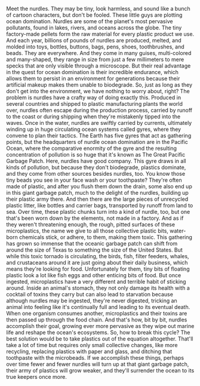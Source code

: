 
Meet the nurdles.
They may be tiny, look harmless,
and sound like a bunch of cartoon characters,
but don&#39;t be fooled.
These little guys are plotting 
ocean domination.
Nurdles are some of the planet&#39;s
most pervasive pollutants,
found in lakes, rivers, and oceans
across the globe.
The tiny factory-made pellets 
form the raw material
for every plastic product we use.
And each year, 
billions of pounds of nurdles
are produced, melted, and molded
into toys, bottles, buttons, bags,
pens, shoes, toothbrushes, and beads.
They are everywhere.
And they come in many guises,
multi-colored and many-shaped,
they range in size from 
just a few millimeters to mere specks
that are only visible 
through a microscope.
But their real advantage
in the quest for ocean domination
is their incredible endurance,
which allows them to persist
in an environment for generations
because their artificial makeup
makes them unable to biodegrade.
So, just as long as they don&#39;t get 
into the environment,
we have nothing to worry about, right?
The problem is nurdles have a 
crafty way of doing exactly this.
Produced in several countries
and shipped to plastic manufacturing plants
the world over,
nurdles often escape
during the production process,
carried by runoff to the coast
or during shipping when they&#39;re
mistakenly tipped into the waves.
Once in the water,
nurdles are swiftly carried by currents,
ultimately winding up
in huge circulating ocean systems
called gyres, where they convene
to plan their tactics.
The Earth has five gyres
that act as gathering points,
but the headquarters 
of nurdle ocean domination
are in the Pacific Ocean,
where the comparative enormity of the gyre
and the resulting concentration
of pollution
is so huge that it&#39;s known as
The Great Pacific Garbage Patch.
Here, nurdles have good company.
This gyre draws in 
all kinds of pollution,
but because they don&#39;t biodegrade,
plastics dominate,
and they come from other sources
besides nurdles, too.
You know those tiny beads you see
in your face wash or your toothpaste?
They&#39;re often made of plastic,
and after you flush them down the drain,
some also end up 
in this giant garbage patch,
much to the delight of the nurdles,
building up their plastic army there.
And then there are the large pieces
of unrecycled plastic litter,
like bottles and carrier bags,
transported by runoff from land to sea.
Over time, these plastic chunks
turn into a kind of nurdle, too,
but one that&#39;s been worn down
by the elements, not made in a factory.
And as if they weren&#39;t 
threatening enough,
the rough, pitted surfaces
of these microplastics,
the name we give to all 
those collective plastic bits,
water-born chemicals stick,
or adhere, to them,
making them toxic.
This gathering has grown so immense
that the oceanic garbage patch can shift
from around the size of Texas
to something the size of the United States.
But while this toxic tornado
is circulating,
the birds, fish, filter feeders,
whales, and crustaceans around it
are just going about their daily business,
which means they&#39;re looking for food.
Unfortunately for them,
tiny bits of floating plastic
look a lot like fish eggs
and other enticing bits of food.
But once ingested, 
microplastics have
a very different and terrible habit
of sticking around.
Inside an animal&#39;s stomach,
they not only damage its health
with a cocktail of toxins they carry
but can also lead to starvation
because although nurdles may be ingested,
they&#39;re never digested,
tricking an animal into feeling 
like it&#39;s continually full
and leading to its eventual death.
When one organism consumes another,
microplastics and their toxins
are then passed up through the food chain.
And that&#39;s how, bit by bit,
nurdles accomplish their goal,
growing ever more pervasive 
as they wipe out marine life
and reshape the ocean&#39;s ecosystems.
So, how to break this cycle?
The best solution would be to take
plastics out of the equation altogether.
That&#39;ll take a lot of time
but requires only small collective changes,
like more recycling, 
replacing plastics with paper and glass,
and ditching that toothpaste
with the microbeads.
If we accomplish these things,
perhaps over time
fewer and fewer nurdles will turn up
at that giant garbage patch,
their army of plastics will grow weaker,
and they&#39;ll surrender the ocean
to its true keepers once more.
